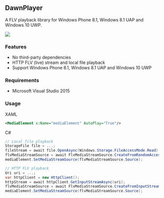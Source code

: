 ## DawnPlayer
A FLV playback library for Windows Phone 8.1, Windows 8.1 UAP and Windows 10 UWP.

![](https://raw.githubusercontent.com/lxrite/DawnPlayer/master/Demo/demo1.gif)

### Features
* No third-party dependencies
* HTTP FLV (live) stream and local file playback
* Support Windows Phone 8.1, Windows 8.1 UAP and Windows 10 UWP

### Requirements
* Microsoft Visual Studio 2015

### Usage

XAML
``` xml
<MediaElement x:Name="mediaElement" AutoPlay="True"/>
```

C#
``` csharp
// Local file playback
StorageFile file = ...;
fileStream = await file.OpenAsync(Windows.Storage.FileAccessMode.Read);
flvMediaStreamSource = await FlvMediaStreamSource.CreateFromRandomAccessStreamAsync(fileStream);
mediaElement.SetMediaStreamSource(flvMediaStreamSource.Source);

// HTTP FLV playback
Uri uri = ...;
var httpClient = new HttpClient();
httpStream = await httpClient.GetInputStreamAsync(uri);
flvMediaStreamSource = await FlvMediaStreamSource.CreateFromInputStreamAsync(httpStream);
mediaElement.SetMediaStreamSource(flvMediaStreamSource.Source);
```
